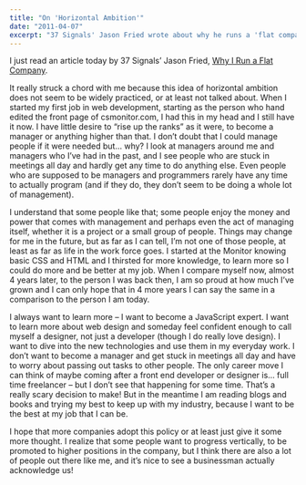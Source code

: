 ```yaml
---
title: "On 'Horizontal Ambition'"
date: "2011-04-07"
excerpt: "37 Signals' Jason Fried wrote about why he runs a 'flat company', and this idea struck a chord with me as someone who loves what she does and doesn't much want to move up to management."
---
```

I just read an article today by 37 Signals’ Jason Fried, [Why I Run a Flat Company](http://www.inc.com/magazine/20110401/jason-fried-why-i-run-a-flat-company.html).

It really struck a chord with me because this idea of horizontal ambition does not seem to be widely practiced, or at least not talked about. When I started my first job in web development, starting as the person who hand edited the front page of csmonitor.com, I had this in my head and I still have it now. I have little desire to “rise up the ranks” as it were, to become a manager or anything higher than that. I don’t doubt that I could manage people if it were needed but… why? I look at managers around me and managers who I’ve had in the past, and I see people who are stuck in meetings all day and hardly get any time to do anything else. Even people who are supposed to be managers and programmers rarely have any time to actually program (and if they do, they don’t seem to be doing a whole lot of management).

I understand that some people like that; some people enjoy the money and power that comes with management and perhaps even the act of managing itself, whether it is a project or a small group of people. Things may change for me in the future, but as far as I can tell, I’m not one of those people, at least as far as life in the work force goes. I started at the Monitor knowing basic CSS and HTML and I thirsted for more knowledge, to learn more so I could do more and be better at my job. When I compare myself now, almost 4 years later, to the person I was back then, I am so proud at how much I’ve grown and I can only hope that in 4 more years I can say the same in a comparison to the person I am today.

I always want to learn more – I want to become a JavaScript expert. I want to learn more about web design and someday feel confident enough to call myself a designer, not just a developer (though I do really love design). I want to dive into the new technologies and use them in my everyday work. I don’t want to become a manager and get stuck in meetings all day and have to worry about passing out tasks to other people. The only career move I can think of maybe coming after a front end developer or designer is… full time freelancer – but I don’t see that happening for some time. That’s a really scary decision to make! But in the meantime I am reading blogs and books and trying my best to keep up with my industry, because I want to be the best at my job that I can be.

I hope that more companies adopt this policy or at least just give it some more thought. I realize that some people want to progress vertically, to be promoted to higher positions in the company, but I think there are also a lot of people out there like me, and it’s nice to see a businessman actually acknowledge us!

